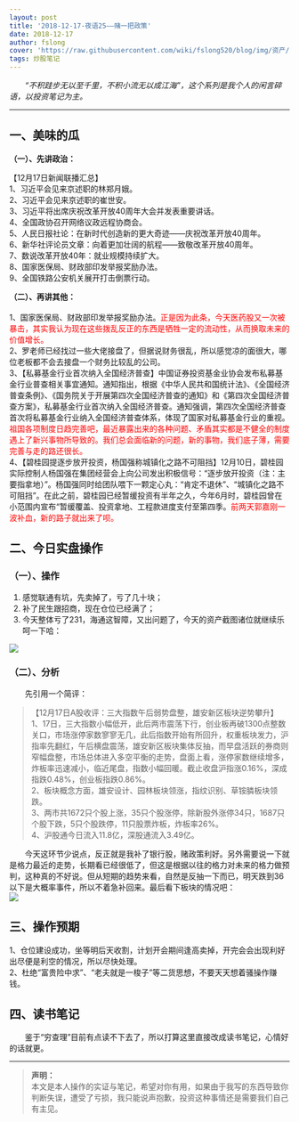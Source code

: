 ```yaml
---
layout: post
title: '2018-12-17-夜语25——赌一把政策'
date: 2018-12-17
author: fslong
cover: 'https://raw.githubusercontent.com/wiki/fslong520/blog/img/资产/资产2018-12-17.jpg'
tags: 炒股笔记
---
```

  
&emsp;&emsp;*“不积跬步无以至千里，不积小流无以成江海”，这个系列是我个人的闲言碎语，以投资笔记为主。*  
   

---
  


## **一、美味的瓜**   

**（一）、先讲政治：**    

【12月17日新闻联播汇总】  
1、习近平会见来京述职的林郑月娥。  
2、习近平会见来京述职的崔世安。  
3、习近平将出席庆祝改革开放40周年大会并发表重要讲话。  
4、全国政协召开网络议政远程协商会。  
5、人民日报社论：在新时代创造新的更大奇迹——庆祝改革开放40周年。  
6、新华社评论员文章：向着更加壮阔的航程——致敬改革开放40周年。   
7、数说改革开放40年：就业规模持续扩大。  
8、国家医保局、财政部印发举报奖励办法。  
9、全国铁路公安机关展开打击倒票行动。              

**（二）、再讲其他：**  
&emsp;&emsp;   
1、国家医保局、财政部印发举报奖励办法。<font color="red">正是因为此条，今天医药股又一次被暴击，其实我认为现在这些拨乱反正的东西是牺牲一定的流动性，从而换取未来的价值增长。</font>  
2、罗老师已经找过一些大佬接盘了，但据说财务很乱，所以感觉凉的面很大，哪位老板都不会去接盘一个财务比较乱的公司。    
3、【私募基金行业首次纳入全国经济普查】中国证券投资基金业协会发布私募基金行业普查相关事宜通知。通知指出，根据《中华人民共和国统计法》、《全国经济普查条例》、《国务院关于开展第四次全国经济普查的通知》和《第四次全国经济普查方案》，私募基金行业首次纳入全国经济普查。通知强调，第四次全国经济普查首次将私募基金行业纳入全国经济普查体系，体现了国家对私募基金行业的重视。<font color="red">祖国各项制度日趋完善吧，最近暴露出来的各种问题、矛盾其实都是不健全的制度遇上了新兴事物所导致的。我们总会面临新的问题，新的事物，我们底子薄，需要完善与走的路还很长。</font>     
4、【碧桂园提逐步放开投资，杨国强称城镇化之路不可阻挡】12月10日，碧桂园实际控制人杨国强在集团经营会上向公司发出积极信号：“逐步放开投资（注：主要指拿地）”。杨国强同时给团队喂下一颗定心丸：“肯定不退休”、“城镇化之路不可阻挡”。在此之前，碧桂园已经暂缓投资有半年之久，今年6月时，碧桂园曾在小范围内宣布“暂缓覆盖、投资拿地、工程款进度支付至第四季。<font color="red">前两天郭嘉刚一波补血，新的路子就出来了呗。</font>    

## **二、今日实盘操作**
### **（一）、操作**
1. 感觉联通有坑，先卖掉了，亏了几十块；
2. 补了民生跟招商，现在仓位已经满了；
3. 今天整体亏了231，海通这智障，又出问题了，今天的资产截图诸位就继续乐呵一下哈：   
     
![](https://raw.githubusercontent.com/wiki/fslong520/blog/img/资产/资产2018-12-17.jpg)
### **（二）、分析**  
 
&emsp;&emsp;先引用一个简评：  
>【12月17日A股收评：三大指数午后弱势盘整，雄安新区板块逆势攀升】  
1、17日，三大指数小幅低开，此后两市震荡下行，创业板再破1300点整数关口，市场涨停家数寥寥无几，此后指数开始有所回升，权重板块发力，沪指率先翻红，午后横盘震荡，雄安新区板块集体反抽，而早盘活跃的券商则窄幅盘整，市场总体进入多空平衡的走势，盘面上看，涨停家数继续增多，炸板率迅速减小，临近尾盘，指数小幅回暖。截止收盘沪指涨0.16%，深成指跌0.48%，创业板指跌0.86%。  
2、板块概念方面，雄安设计、园林板块领涨，指纹识别、草铵膦板块领跌。  
3、两市共1672只个股上涨，35只个股涨停，除新股外涨停34只，1687只个股下跌，5只个股跌停，11只股票炸板，炸板率26%。  
4、沪股通今日流入11.8亿，深股通流入3.49亿。    

&emsp;&emsp;今天这环节少说点，反正就是我补了银行股，赌政策利好。另外需要说一下就是格力最近的走势，长期看已经很低了，但这是根据以往的格力对未来的格力做预判，这种真的不好说。但从短期的趋势来看，自然是反抽一下而已，明天跌到36以下是大概率事件，所以不着急补回来。最后看下板块的情况吧：    
![](https://raw.githubusercontent.com/wiki/fslong520/blog/img/板块/资金流入流出2018-12-17.jpg)   


## **三、操作预期**

1、仓位建设成功，坐等明后天收割，计划开会期间逢高卖掉，开完会会出现利好出尽便是利空的情况，所以尽快处理。  
2、杜绝“富贵险中求”、“老夫就是一梭子”等二货思想，不要天天想着骚操作赚钱。    


## **四、读书笔记**
&emsp;&emsp;鉴于“穷查理”目前有点读不下去了，所以打算这里直接改成读书笔记，心情好的话就更。

---   
  
> **声明：**  
> 本文是本人操作的实证与笔记，希望对你有用，如果由于我写的东西导致你判断失误，遭受了亏损，我只能说声抱歉，投资这种事情还是需要我们自己有主见。